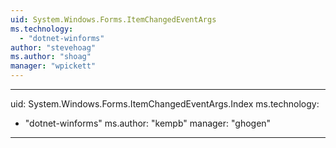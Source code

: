 ```yaml
---
uid: System.Windows.Forms.ItemChangedEventArgs
ms.technology: 
  - "dotnet-winforms"
author: "stevehoag"
ms.author: "shoag"
manager: "wpickett"
---
```


---
uid: System.Windows.Forms.ItemChangedEventArgs.Index
ms.technology: 
  - "dotnet-winforms"
ms.author: "kempb"
manager: "ghogen"
---
